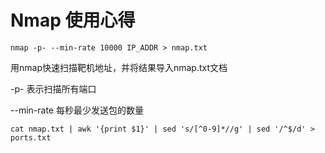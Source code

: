 # Nmap 使用心得

`nmap -p- --min-rate 10000 IP_ADDR > nmap.txt`

用nmap快速扫描靶机地址，并将结果导入nmap.txt文档

\-p- 表示扫描所有端口

\--min-rate 每秒最少发送包的数量

`cat nmap.txt | awk '{print $1}' | sed 's/[^0-9]*//g' | sed '/^$/d' > ports.txt`

